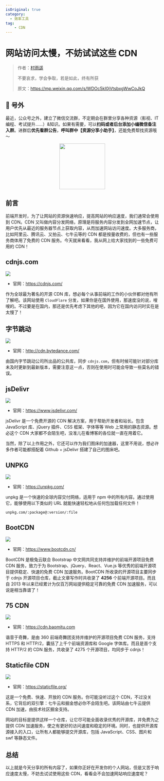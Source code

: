 ```yaml
---
isOriginal: true
category:
  - 效率工具
tag:
    - CDN
---
```

# 网站访问太慢，不妨试试这些 CDN

> 作者：[村雨遥](https://github.com/cunyu1943)
> 
> 不要哀求，学会争取，若是如此，终有所获
> 
> 原文：https://mp.weixin.qq.com/s/WDOc5kI0jVtsbxgWwCoJkQ


## 🎈 号外

最近，公众号之外，建立了微信交流群，不定期会在群里分享各种资源（影视、IT 编程、考试提升……）&知识。如果有需要，可以**扫码或者后台添加小编微信备注入群**。进群后**优先看群公告**，**呼叫群中【资源分享小助手】**，还能免费帮找资源哦～

<center>
<img src="/contact/wxgroup.jpg" width="150"> 
</center>


## 前言

前端开发时，为了让网站的资源快速响应，提高网站的响应速度，我们通常会使用到 CDN。CDN 又叫做内容分发网络，原理是将服务内容分发到全网加速节点，让用户优先从最近的服务器节点上获取内容，从而加速网站访问速度。大多服务商，比如阿里云、腾讯云、又拍云、七牛云等的 CDN 都是按量收费的，但也有一些服务商体用了免费的 CDN 服务。今天就来看看，我从网上给大家找到的一些免费可用的 CDN！

## cdnjs.com

![](assets/83ebc1e6678e4f0989c8e228838597b2-20230604211027089.png)

-   官网：https://cdnjs.com/

作为全球最为著名的开源 CDN 库，想必每个从事前端的工作的小伙伴都对他有所了解吧。该网站使用 `CloudFlare` 分发，如果你是在国外使用，那速度没的说，嗖嗖的。不过要是在国内，那还是优先考虑下其他的吧，因为它在国内访问时实在是太慢了！

## 字节跳动

![](assets/da0eab7486904e278dfd00048d0476d0-20230604211027149.png)

-   官网：http://cdn.bytedance.com/

由国内字节跳动公司所出品的公共库，同步 `cdnjs.com`，但有时候可能针对部分库未及时更新到最新版本，需要注意这一点，否则在使用时可能会导致一些莫名的错误。

## jsDelivr

![](assets/7a6c1e4b8e7c4a2f8db15a928353a0cc-20230604211027213.png)

-   官网：https://www.jsdelivr.com/

 jsDelivr 是一个免费开源的 CDN 解决方案，用于帮助开发者和站长。包含 JavaScript 库、jQuery 插件、CSS 框架、字体等等 Web 上常用的静态资源。想必这个 CDN 大家都不会陌生吧，没准儿在看博客的各位就一直在用着它。

当然，除了以上作用之外，它还可以作为我们图床的加速器，这里不用说，想必许多作者可能都搭配着 Github + jsDelivr 搭建了自己的图床吧。 

## UNPKG

![](assets/538c9ecafd5141dfbb5bfc6985226785-20230604211027130.png)

-   官网：https://unpkg.com/

unpkg 是一个快速的全球内容交付网络，适用于 npm 中的所有内容。通过使用它，能够使用以下类似的 URL 就能快速轻松地从任何包加载任何文件！

```sh
unpkg.com/:package@:version/:file
```

## BootCDN

![](assets/a7293d618a104caeb8a596a0a7fea8b7-20230604211027140.png)

-   官网：https://www.bootcdn.cn/

BootCDN 是极兔云联合 Bootstrap 中文网共同支持并维护的前端开源项目免费 CDN 服务，致力于为 Bootstrap、jQuery、React、Vue.js 等优秀的前端开源项目提供稳定、快速的免费 CDN 加速服务。BootCDN 所收录的开源项目主要同步于 cdnjs 开源项目仓库，截止文章写作时共收录了 **4256** 个前端开源项目。而且自 2013 年以来已经累计为仅百万网站提供稳定可靠的免费 CDN 加速服务，可以说是相当靠谱了！

## 75 CDN

![](assets/8c96a38af82240a2bffd07db526d01ba-20230604211027130.png)

-   官网：https://cdn.baomitu.com

谐音于奇舞，是由 360 前端奇舞团支持并维护的开源项目免费 CDN 服务，支持 HTTPS 和 HTTP/2，囊括了上千个前端资源库和 Google 字体库。而且是首个支持 HTTP/2 的 CDN 服务，共收录了 4275 个开源项目，均同步于 cdnjs！

## Staticfile CDN

![](assets/d406b53ec2af4ee09e0911b977387a3b-20230604211027205.png)

-   官网：https://staticfile.org/

这是一个免费、快速、开放的 CDN 服务。你可能没听过这个 CDN，不过没关系，它背后的双引擎：七牛云和掘金想必你不会陌生吧。该网站由七牛云提供 CDN 加速，由技术社区掘金支持。

网站的目标是提供这样一个仓库，让它尽可能全面收录优秀的开源库，并免费为之提供 CDN 加速服务，使之有更好的访问速度和稳定的环境。同时，也提供开源库源接入的入口，让所有人都能够提交开源库，包括 JavaScript、CSS、图片和 swf 等静态文件。

## 总结

以上就是今天分享的所有内容了，如果你正好在开发你的个人网站，但是又苦于响应速度太慢，不妨去试试使用这些 CDN，看看会不会加速网站响应速度呢？